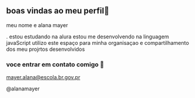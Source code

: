 ## boas vindas ao meu perfil👋

meu nome e alana mayer

. estou estudando na alura
estou me desenvolvendo na linguagem javaScript
utilizo este espaço para minha organisaçao e compartilhamento dos meu projrtos desenvolvidos

### voce entrar em contato comigo 📧

mayer.alana@escola.br.gov.pr

@alanamayer

